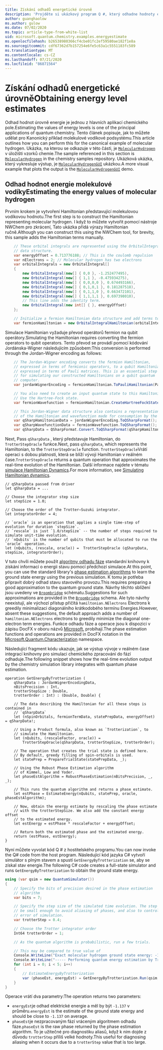 ```yaml
---
title: Získání odhadů energetické úrovně
description: 'Projděte si ukázkový program Q #, který odhadne hodnoty energetické úrovně molekulové vodíky.'
author: guanghaolow
ms.author: gulow
ms.date: 07/02/2020
ms.topic: article-type-from-white-list
uid: microsoft.quantum.chemistry.examples.energyestimate
ms.openlocfilehash: b26538980366cf4cbe01fc2ef59580ae182f1e8a
ms.sourcegitcommit: cdf67362d7b157254e6fe5c63a1c5551183fc589
ms.translationtype: MT
ms.contentlocale: cs-CZ
ms.lasthandoff: 07/21/2020
ms.locfileid: "86871564"
---
```

# <a name="obtaining-energy-level-estimates"></a><span data-ttu-id="9b8f1-103">Získání odhadů energetické úrovně</span><span class="sxs-lookup"><span data-stu-id="9b8f1-103">Obtaining energy level estimates</span></span>
<span data-ttu-id="9b8f1-104">Odhad hodnot úrovně energie je jednou z hlavních aplikací chemického pole.</span><span class="sxs-lookup"><span data-stu-id="9b8f1-104">Estimating the values of energy levels is one of the principal applications of quantum chemistry.</span></span> <span data-ttu-id="9b8f1-105">Tento článek popisuje, jak to můžete udělat pro Kanonický příklad molekulové vodíkové podsystému.</span><span class="sxs-lookup"><span data-stu-id="9b8f1-105">This article outlines how you can perform this for the canonical example of molecular hydrogen.</span></span> <span data-ttu-id="9b8f1-106">Ukázka, na kterou se odkazuje v této části, je [`MolecularHydrogen`](https://github.com/microsoft/Quantum/tree/master/samples/chemistry/MolecularHydrogen) v úložišti vzorků chemie.</span><span class="sxs-lookup"><span data-stu-id="9b8f1-106">The sample referenced in this section is [`MolecularHydrogen`](https://github.com/microsoft/Quantum/tree/master/samples/chemistry/MolecularHydrogen) in the chemistry samples repository.</span></span> <span data-ttu-id="9b8f1-107">Ukázková ukázka, který vykresluje výstup, je [`MolecularHydrogenGUI`](https://github.com/microsoft/Quantum/tree/master/samples/chemistry/MolecularHydrogenGUI) ukázkou.</span><span class="sxs-lookup"><span data-stu-id="9b8f1-107">A more visual example that plots the output is the [`MolecularHydrogenGUI`](https://github.com/microsoft/Quantum/tree/master/samples/chemistry/MolecularHydrogenGUI) demo.</span></span>

## <a name="estimating-the-energy-values-of-molecular-hydrogen"></a><span data-ttu-id="9b8f1-108">Odhad hodnot energie molekulové vodíky</span><span class="sxs-lookup"><span data-stu-id="9b8f1-108">Estimating the energy values of molecular hydrogen</span></span>

<span data-ttu-id="9b8f1-109">Prvním krokem je vytvoření Hamiltonian představující molekulovou vodíkovou hodnotu.</span><span class="sxs-lookup"><span data-stu-id="9b8f1-109">The first step is to construct the Hamiltonian representing molecular hydrogen.</span></span> <span data-ttu-id="9b8f1-110">I když to můžete vytvořit pomocí nástroje NWChem pro zkrácení, Tato ukázka přidá výrazy Hamiltonian ručně.</span><span class="sxs-lookup"><span data-stu-id="9b8f1-110">Although you can construct this using the NWChem tool, for brevity, this sample adds the Hamiltonian terms manually.</span></span>

```csharp
    // These orbital integrals are represented using the OrbitalIntegral
    // data structure.
    var energyOffset = 0.713776188; // This is the coulomb repulsion
    var nElectrons = 2; // Molecular hydrogen has two electrons
    var orbitalIntegrals = new OrbitalIntegral[]
    {
        new OrbitalIntegral(new[] { 0,0 }, -1.252477495),
        new OrbitalIntegral(new[] { 1,1 }, -0.475934275),
        new OrbitalIntegral(new[] { 0,0,0,0 }, 0.674493166),
        new OrbitalIntegral(new[] { 0,1,0,1 }, 0.181287518),
        new OrbitalIntegral(new[] { 0,1,1,0 }, 0.663472101),
        new OrbitalIntegral(new[] { 1,1,1,1 }, 0.697398010),
        // This line adds the identity term.
        new OrbitalIntegral(new int[] { }, energyOffset)
    };

    // Initialize a fermion Hamiltonian data structure and add terms to it.
    var fermionHamiltonian = new OrbitalIntegralHamiltonian(orbitalIntegrals).ToFermionHamiltonian();
```

<span data-ttu-id="9b8f1-111">Simulace Hamiltonian vyžaduje převod operátorů fermion na qubit operátory.</span><span class="sxs-lookup"><span data-stu-id="9b8f1-111">Simulating the Hamiltonian requires converting the fermion operators to qubit operators.</span></span> <span data-ttu-id="9b8f1-112">Tento převod se provádí pomocí kódování Jordánska-Wigner následujícím způsobem:</span><span class="sxs-lookup"><span data-stu-id="9b8f1-112">This conversion is performed through the Jordan-Wigner encoding as follows:</span></span>

```csharp
    // The Jordan-Wigner encoding converts the fermion Hamiltonian, 
    // expressed in terms of fermionic operators, to a qubit Hamiltonian,
    // expressed in terms of Pauli matrices. This is an essential step
    // for simulating our constructed Hamiltonians on a qubit quantum
    // computer.
    var jordanWignerEncoding = fermionHamiltonian.ToPauliHamiltonian(Pauli.QubitEncoding.JordanWigner);

    // You also need to create an input quantum state to this Hamiltonian.
    // Use the Hartree-Fock state.
    var fermionWavefunction = fermionHamiltonian.CreateHartreeFockState(nElectrons);

    // This Jordan-Wigner data structure also contains a representation 
    // of the Hamiltonian and wavefunction made for consumption by the Q# operations.
    var qSharpHamiltonianData = jordanWignerEncoding.ToQSharpFormat();
    var qSharpWavefunctionData = fermionWavefunction.ToQSharpFormat();
    var qSharpData = QSharpFormat.Convert.ToQSharpFormat(qSharpHamiltonianData, qSharpWavefunctionData);
```

<span data-ttu-id="9b8f1-113">Next, Pass `qSharpData` , který představuje Hamiltonian, do `TrotterStepOracle` funkce.</span><span class="sxs-lookup"><span data-stu-id="9b8f1-113">Next, pass `qSharpData`, which represents the Hamiltonian, to the `TrotterStepOracle` function.</span></span> <span data-ttu-id="9b8f1-114">`TrotterStepOracle`Vrátí operaci s dobou platnosti, která se blíží vývoji Hamiltonian v reálném čase.</span><span class="sxs-lookup"><span data-stu-id="9b8f1-114">`TrotterStepOracle` returns a quantum operation that approximates the real-time evolution of the Hamiltonian.</span></span> <span data-ttu-id="9b8f1-115">Další informace najdete v tématu [simulace Hamiltonian Dynamics](xref:microsoft.quantum.chemistry.concepts.simulationalgorithms).</span><span class="sxs-lookup"><span data-stu-id="9b8f1-115">For more information, see [Simulating Hamiltonian dynamics](xref:microsoft.quantum.chemistry.concepts.simulationalgorithms).</span></span>

```qsharp
// qSharpData passed from driver
let qSharpData = ... 

// Choose the integrator step size
let stepSize = 1.0;

// Choose the order of the Trotter—Suzuki integrator.
let integratorOrder = 4;

// `oracle` is an operation that applies a single time-step of evolution for duration `stepSize`.
// `rescale` is just `1.0/stepSize` -- the number of steps required to simulate unit-time evolution.
// `nQubits` is the number of qubits that must be allocated to run the `oracle` operation.
let (nQubits, (rescale, oracle)) =  TrotterStepOracle (qSharpData, stepSize, integratorOrder);
```

<span data-ttu-id="9b8f1-116">V tuto chvíli můžete použít [algoritmy odhadu fáze](xref:microsoft.quantum.libraries.characterization) standardní knihovny k získání informací o energii stavu pomocí předchozí simulace.</span><span class="sxs-lookup"><span data-stu-id="9b8f1-116">At this point, you can use the standard library's [phase estimation algorithms](xref:microsoft.quantum.libraries.characterization) to learn the ground state energy using the previous simulation.</span></span> <span data-ttu-id="9b8f1-117">K tomu je potřeba připravit dobrý odhad stavu stavového provozu.</span><span class="sxs-lookup"><span data-stu-id="9b8f1-117">This requires preparing a good approximation to the quantum ground state.</span></span> <span data-ttu-id="9b8f1-118">Návrhy těchto sblížení jsou uvedeny ve [`Broombridge`](xref:microsoft.quantum.libraries.chemistry.schema.broombridge) schématu.</span><span class="sxs-lookup"><span data-stu-id="9b8f1-118">Suggestions for such approximations are provided in the [`Broombridge`](xref:microsoft.quantum.libraries.chemistry.schema.broombridge) schema.</span></span> <span data-ttu-id="9b8f1-119">Ale tyto návrhy neexistují, ale výchozí přístup přičítá `hamiltonian.NElectrons` Electrons k greedily minimalizaci diagonálního krátkodobého termínu Energies.</span><span class="sxs-lookup"><span data-stu-id="9b8f1-119">However, absent these suggestions, the default approach adds a number of `hamiltonian.NElectrons` electrons to greedily minimize the diagonal one-electron term energies.</span></span> <span data-ttu-id="9b8f1-120">Funkce odhadu fáze a operace jsou k dispozici v zápisu DocFX v oboru názvů [Microsoft.](xref:microsoft.quantum.characterization) probíhají.</span><span class="sxs-lookup"><span data-stu-id="9b8f1-120">The phase estimation functions and operations are provided in DocFX notation in the [Microsoft.Quantum.Characterization](xref:microsoft.quantum.characterization) namespace.</span></span>

<span data-ttu-id="9b8f1-121">Následující fragment kódu ukazuje, jak se výstup vývoje v reálném čase integrací knihovny pro simulaci chemického zpracování do fází odhaduje.</span><span class="sxs-lookup"><span data-stu-id="9b8f1-121">The following snippet shows how the real-time evolution output by the chemistry simulation library integrates with quantum phase estimation.</span></span>

```qsharp
operation GetEnergyByTrotterization (
    qSharpData : JordanWignerEncodingData, 
    nBitsPrecision : Int, 
    trotterStepSize : Double, 
    trotterOrder : Int) : (Double, Double) {
    
    // The data describing the Hamiltonian for all these steps is contained in
    // `qSharpData`
    let (nSpinOrbitals, fermionTermData, statePrepData, energyOffset) = qSharpData!;
    
    // Using a Product formula, also known as `Trotterization`, to
    // simulate the Hamiltonian.
    let (nQubits, (rescaleFactor, oracle)) = 
        TrotterStepOracle(qSharpData, trotterStepSize, trotterOrder);
    
    // The operation that creates the trial state is defined here.
    // By default, greedy filling of spin-orbitals is used.
    let statePrep = PrepareTrialState(statePrepData, _);
    
    // Using the Robust Phase Estimation algorithm
    // of Kimmel, Low and Yoder.
    let phaseEstAlgorithm = RobustPhaseEstimation(nBitsPrecision, _, _);
    
    // This runs the quantum algorithm and returns a phase estimate.
    let estPhase = EstimateEnergy(nQubits, statePrep, oracle, phaseEstAlgorithm);
    
    // Now, obtain the energy estimate by rescaling the phase estimate
    // with the trotterStepSize. We also add the constant energy offset
    // to the estimated energy.
    let estEnergy = estPhase * rescaleFactor + energyOffset;
    
    // Return both the estimated phase and the estimated energy.
    return (estPhase, estEnergy);
}
```

<span data-ttu-id="9b8f1-122">Nyní můžete vyvolat kód Q # z hostitelského programu.</span><span class="sxs-lookup"><span data-stu-id="9b8f1-122">You can now invoke the Q# code from the host program.</span></span> <span data-ttu-id="9b8f1-123">Následující kód jazyka C# vytvoří simulátor s plným stavem a spustí `GetEnergyByTrotterization` se, aby se získal stav energie.</span><span class="sxs-lookup"><span data-stu-id="9b8f1-123">The following C# code creates a full-state simulator and runs `GetEnergyByTrotterization` to obtain the ground state energy.</span></span>

```csharp
using (var qsim = new QuantumSimulator())
{
    // Specify the bits of precision desired in the phase estimation 
    // algorithm
    var bits = 7;

    // Specify the step size of the simulated time evolution. The step size needs to
    // be small enough to avoid aliasing of phases, and also to control the
    // error of simulation.
    var trotterStep = 0.4;

    // Choose the Trotter integrator order
    Int64 trotterOrder = 1;

    // As the quantum algorithm is probabilistic, run a few trials.

    // This may be compared to true value of
    Console.WriteLine("Exact molecular hydrogen ground state energy: -1.137260278.\n");
    Console.WriteLine("----- Performing quantum energy estimation by Trotter simulation algorithm");
    for (int i = 0; i < 5; i++)
    {
        // EstimateEnergyByTrotterization
        var (phaseEst, energyEst) = GetEnergyByTrotterization.Run(qsim, qSharpData, bits, trotterStep, trotterOrder).Result;
    }
}
```

<span data-ttu-id="9b8f1-124">Operace vrátí dva parametry:</span><span class="sxs-lookup"><span data-stu-id="9b8f1-124">The operation returns two parameters:</span></span> 

- <span data-ttu-id="9b8f1-125">`energyEst`je odhad elektrické energie a měl by být `-1.137` v průměru.</span><span class="sxs-lookup"><span data-stu-id="9b8f1-125">`energyEst` is the estimate of the ground state energy and should be close to `-1.137` on average.</span></span> 
- <span data-ttu-id="9b8f1-126">`phaseEst`je nezpracovaným fází vráceným algoritmem odhadu fáze.</span><span class="sxs-lookup"><span data-stu-id="9b8f1-126">`phaseEst` is the raw phase returned by the phase estimation algorithm.</span></span> <span data-ttu-id="9b8f1-127">To je užitečné pro diagnostiku aliasů, když k nim dojde z důvodu `trotterStep` příliš velké hodnoty.</span><span class="sxs-lookup"><span data-stu-id="9b8f1-127">This useful for diagnosing aliasing when it occurs due to a `trotterStep` value that is too large.</span></span>

